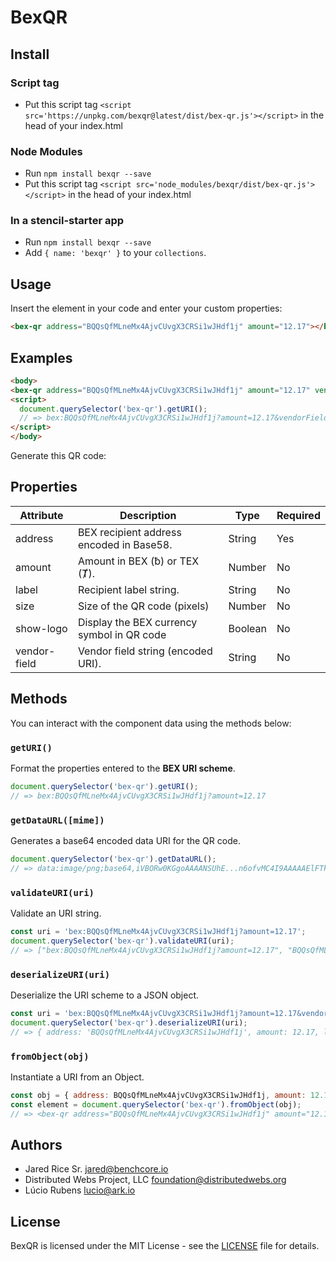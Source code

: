 # BexQR

## Install

### Script tag

- Put this script tag `<script src='https://unpkg.com/bexqr@latest/dist/bex-qr.js'></script>` in the head of your index.html

### Node Modules
- Run `npm install bexqr --save`
- Put this script tag `<script src='node_modules/bexqr/dist/bex-qr.js'></script>` in the head of your index.html

### In a stencil-starter app
- Run `npm install bexqr --save`
- Add `{ name: 'bexqr' }` to your `collections`.

## Usage

Insert the element in your code and enter your custom properties:

```html
<bex-qr address="BQQsQfMLneMx4AjvCUvgX3CRSi1wJHdf1j" amount="12.17"></bex-qr>
```

## Examples

```html
<body>
<bex-qr address="BQQsQfMLneMx4AjvCUvgX3CRSi1wJHdf1j" amount="12.17" vendor-field="Greetings%20Martian!" size="200" show-logo="true">
<script>
  document.querySelector('bex-qr').getURI();
  // => bex:BQQsQfMLneMx4AjvCUvgX3CRSi1wJHdf1j?amount=12.17&vendorField=Greetings%20Martian!
</script>
</body>
```

Generate this QR code:


## Properties

| Attribute | Description | Type | Required |
| --- | --- | --- | --- |
| address | BEX recipient address encoded in Base58. | String | Yes |
| amount | Amount in BEX (ƀ) or TEX (Ⱦ). | Number | No |
| label | Recipient label string. | String | No |
| size | Size of the QR code (pixels) | Number | No |
| show-logo | Display the BEX currency symbol in QR code | Boolean | No |
| vendor-field | Vendor field string (encoded URI). | String | No |

## Methods

You can interact with the component data using the methods below:

### `getURI()`

Format the properties entered to the **BEX URI scheme**.

```javascript
document.querySelector('bex-qr').getURI();
// => bex:BQQsQfMLneMx4AjvCUvgX3CRSi1wJHdf1j?amount=12.17
```

### `getDataURL([mime])`

Generates a base64 encoded data URI for the QR code.

```javascript
document.querySelector('bex-qr').getDataURL();
// => data:image/png;base64,iVBORw0KGgoAAAANSUhE...n6ofvMC4I9AAAAAElFTkSuQmCC
```

### `validateURI(uri)`

Validate an URI string.

```javascript
const uri = 'bex:BQQsQfMLneMx4AjvCUvgX3CRSi1wJHdf1j?amount=12.17';
document.querySelector('bex-qr').validateURI(uri);
// => ["bex:BQQsQfMLneMx4AjvCUvgX3CRSi1wJHdf1j?amount=12.17", "BQQsQfMLneMx4AjvCUvgX3CRSi1wJHdf1j", "?amount=12.17"]
```

### `deserializeURI(uri)`

Deserialize the URI scheme to a JSON object.

```javascript
const uri = 'bex:BQQsQfMLneMx4AjvCUvgX3CRSi1wJHdf1j?amount=12.17&vendorField=Greetings%20Martian!';
document.querySelector('bex-qr').deserializeURI(uri);
// => { address: 'BQQsQfMLneMx4AjvCUvgX3CRSi1wJHdf1j', amount: 12.17, label: null, vendorField: 'Greetings Martian!' }
```

### `fromObject(obj)`

Instantiate a URI from an Object.

```javascript
const obj = { address: BQQsQfMLneMx4AjvCUvgX3CRSi1wJHdf1j, amount: 12.17 };
const element = document.querySelector('bex-qr').fromObject(obj);
// => <bex-qr address="BQQsQfMLneMx4AjvCUvgX3CRSi1wJHdf1j" amount="12.17">
```

## Authors
- Jared Rice Sr. <jared@benchcore.io>
- Distributed Webs Project, LLC <foundation@distributedwebs.org>
- Lúcio Rubens <lucio@ark.io>

## License

BexQR is licensed under the MIT License - see the [LICENSE](./LICENSE) file for details.

